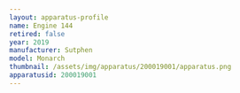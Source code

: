 ```yaml
---
layout: apparatus-profile
name: Engine 144
retired: false
year: 2019
manufacturer: Sutphen
model: Monarch
thumbnail: /assets/img/apparatus/200019001/apparatus.png
apparatusid: 200019001
---
```


